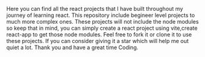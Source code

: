 Here you can find all the react projects that I have built throughout my journey of learning react.
This repository include begineer level projects to much more complex ones.
These projects will not include the node modules so keep that in mind, you can simply create a react project using vite,create react-app to get those node modules.
Feel free to fork it or clone it to use these projects.
If you can consider giving it a star which will help me out quiet a lot.
Thank you and have a great time Coding.
